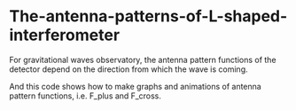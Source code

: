 # The-antenna-patterns-of-L-shaped-interferometer
 For gravitational waves observatory,  the antenna pattern functions of the detector depend on the direction from which the wave is coming.

 And this code shows how to make graphs and animations of antenna pattern functions, i.e. F_plus and F_cross.
